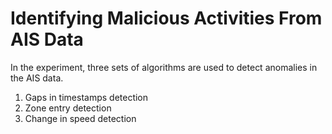 # Identifying Malicious Activities From AIS Data

In the experiment, three sets of algorithms are used to detect anomalies in the AIS data. 

1. Gaps in timestamps detection
2. Zone entry detection
3. Change in speed detection

